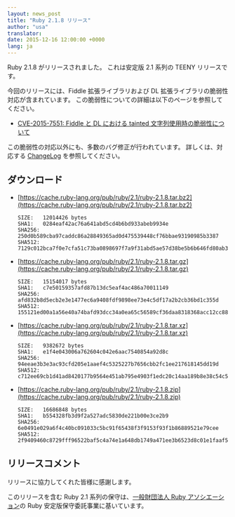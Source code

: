 ```yaml
---
layout: news_post
title: "Ruby 2.1.8 リリース"
author: "usa"
translator:
date: 2015-12-16 12:00:00 +0000
lang: ja
---
```


Ruby 2.1.8 がリリースされました。
これは安定版 2.1 系列の TEENY リリースです。

今回のリリースには、Fiddle 拡張ライブラリおよび DL 拡張ライブラリの脆弱性対応が含まれています。
この脆弱性についての詳細は以下のページを参照してください。

* [CVE-2015-7551: Fiddle と DL における tainted 文字列使用時の脆弱性について](https://www.ruby-lang.org/ja/news/2015/12/16/unsafe-tainted-string-usage-in-fiddle-and-dl-cve-2015-7551/)

この脆弱性の対応以外にも、多数のバグ修正が行われています。
詳しくは、対応する [ChangeLog](https://svn.ruby-lang.org/repos/ruby/tags/v2_1_8/ChangeLog) を参照してください。

## ダウンロード

* [https://cache.ruby-lang.org/pub/ruby/2.1/ruby-2.1.8.tar.bz2](https://cache.ruby-lang.org/pub/ruby/2.1/ruby-2.1.8.tar.bz2)

      SIZE:   12014426 bytes
      SHA1:   0284eaf42ac76a641abd5cd4b6bd933abeb9934e
      SHA256: 250d0b589cba97caddc86a28849365ad0d475539448cf76bbae93190985b3387
      SHA512: 7129c012bca7f0e7cfa51c73ba0898697f7a9f31abd5ae57d38be5b6b646fd80ab33be9b262cd3e2486c66f65aaf4ec6e881ae6e5a82ec9df62f00fa072510fc

* [https://cache.ruby-lang.org/pub/ruby/2.1/ruby-2.1.8.tar.gz](https://cache.ruby-lang.org/pub/ruby/2.1/ruby-2.1.8.tar.gz)

      SIZE:   15154017 bytes
      SHA1:   c7e50159357afd87b13dc5eaf4ac486a70011149
      SHA256: afd832b8d5ecb2e3e1477ec6a9408fdf9898ee73e4c5df17a2b2cb36bd1c355d
      SHA512: 155121ed00a1a56e40a74bafd93dcc34a0ea65c56589cf36daa8318368acc12cc88cb73aba548ef204c8d2ad917b0feccf90b5608a86d1aca1203feca2263386

* [https://cache.ruby-lang.org/pub/ruby/2.1/ruby-2.1.8.tar.xz](https://cache.ruby-lang.org/pub/ruby/2.1/ruby-2.1.8.tar.xz)

      SIZE:   9382672 bytes
      SHA1:   e1f4e043006a762604c042e6aac7540854a92d8c
      SHA256: 94eeae3b3e3ac93cfd205e1aaef4c5325227b7656cbb2fc1ee217618145dd19d
      SHA512: c712ee69cb1d41ad8420177b9564e451ab795e4903f1edc20c14aa189b8e38c54c5119d913204d13a5f8fa424f2ec43bfad04c77b313ea4533e23a9b1d161392

* [https://cache.ruby-lang.org/pub/ruby/2.1/ruby-2.1.8.zip](https://cache.ruby-lang.org/pub/ruby/2.1/ruby-2.1.8.zip)

      SIZE:   16686848 bytes
      SHA1:   b554328fb3d9f2a527adc5830de221b00e3ce2b9
      SHA256: 6e0491e029a6f4c40bc091033c5bc91f65438f3f9153f93f1b86889521e79cee
      SHA512: 2f9409460c8729fff96522baf5c4a74e1a648db1749a471ee3b6523d8c01e1faaf5f17afdffcaf355654f23e8c2ac392830109dd68dfc4e5a694d95155c593b6

## リリースコメント

リリースに協力してくれた皆様に感謝します。

このリリースを含む Ruby 2.1 系列の保守は、[一般財団法人 Ruby アソシエーション](http://www.ruby.or.jp/)の Ruby 安定版保守委託事業に基いています。
